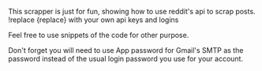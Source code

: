 This scrapper is just for fun, showing how to use reddit's api to scrap posts.
!replace {replace} with your own api keys and logins

Feel free to use snippets of the code for other purpose.

Don't forget you will need to use App password for Gmail's SMTP as the password instead of the usual login password you use for your account.
